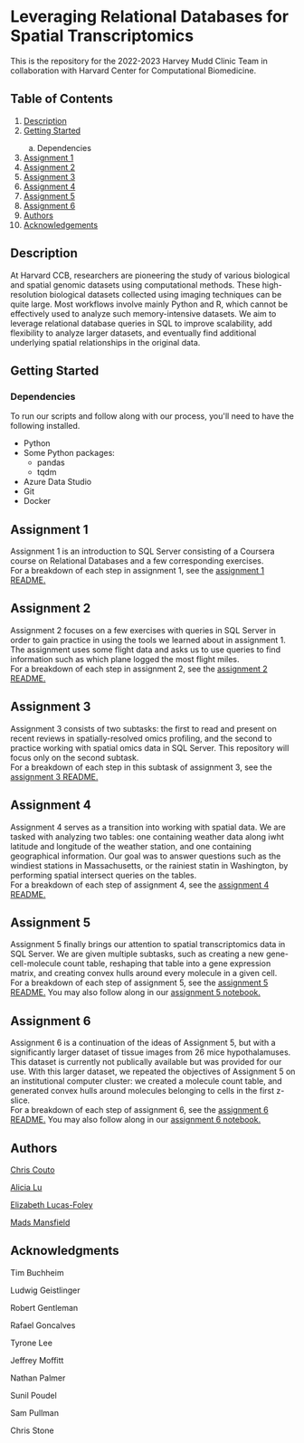 # Leveraging Relational Databases for Spatial Transcriptomics

This is the repository for the 2022-2023 Harvey Mudd Clinic Team in collaboration with Harvard Center for Computational Biomedicine.

## Table of Contents
<ol>
<li> <a href="#description">Description</a> </li>
<li> <a href="#starting">Getting Started</a> </li>
	<ol type="a">
	<li>Dependencies</li>
</ol>
<li> <a href="#assignment1">Assignment 1</a> </li>
<li> <a href="#assignment2">Assignment 2</a> </li>
<li> <a href="#assignment3">Assignment 3</a> </li>
<li> <a href="#assignment4">Assignment 4</a> </li>
<li> <a href="#assignment5">Assignment 5</a> </li>
<li> <a href="#assignment6">Assignment 6</a> </li>
<li> <a href="#authors">Authors</a> </li>
<li> <a href="#acknowledgements">Acknowledgements</a> </li>
</ol>

## Description <a name="description"></a>

At Harvard CCB, researchers are pioneering the study of various biological and spatial genomic datasets using computational methods. These high-resolution biological datasets collected using imaging techniques can be quite large. Most workflows involve mainly Python and R, which cannot be effectively used to analyze such memory-intensive datasets. We aim to leverage relational database queries in SQL to improve scalability, add flexibility to analyze larger datasets, and eventually find additional underlying spatial relationships in the original data. 

## Getting Started <a name="starting"></a>

### Dependencies

To run our scripts and follow along with our process, you'll need to have the following installed.

* Python
* Some Python packages:
  * pandas
  * tqdm
* Azure Data Studio
* Git
* Docker

## Assignment 1 <a name="assignment1"></a>

Assignment 1 is an introduction to SQL Server consisting of a Coursera course on Relational Databases and a few corresponding exercises. \
For a breakdown of each step in assignment 1, see the [assignment 1 README.](assignment_1/README.md)

## Assignment 2 <a name="assignment2"></a>

Assignment 2 focuses on a few exercises with queries in SQL Server in order to gain practice in using the tools we learned about in assignment 1. The assignment uses some flight data and asks us to use queries to find information such as which plane logged the most flight miles. \
For a breakdown of each step in assignment 2, see the [assignment 2 README.](assignment_2/README.md)

## Assignment 3 <a name="assignment3"></a>

Assignment 3 consists of two subtasks: the first to read and present on recent reviews in spatially-resolved omics profiling, and the second to practice working with spatial omics data in SQL Server. This repository will focus only on the second subtask. \
For a breakdown of each step in this subtask of assignment 3, see the [assignment 3 README.](assignment_3/README.md)

## Assignment 4 <a name="assignment4"></a>

Assignment 4 serves as a transition into working with spatial data. We are tasked with analyzing two tables: one containing weather data along iwht latitude and longitude of the weather station, and one containing geographical information. Our goal was to answer questions such as the windiest stations in Massachusetts, or the rainiest statin in Washington, by performing spatial intersect queries on the tables. \
For a breakdown of each step of assignment 4, see the [assignment 4 README.](assignment_4/README.md)

## Assignment 5 <a name="assignment5"></a>

Assignment 5 finally brings our attention to spatial transcriptomics data in SQL Server. We are given multiple subtasks, such as creating a new gene-cell-molecule count table, reshaping that table into a gene expression matrix, and creating convex hulls around every molecule in a given cell. \
For a breakdown of each step of assignment 5, see the [assignment 5 README.](assignment_5/README.md)
You may also follow along in our [assignment 5 notebook.](Notebooks/Assignment5NotebookSummarized.ipynb)

## Assignment 6 <a name="assignment6"></a>

Assignment 6 is a continuation of the ideas of Assignment 5, but with a significantly larger dataset of tissue images from 26 mice hypothalamuses. This dataset is currently not publically available but was provided for our use. With this larger dataset, we repeated the objectives of Assignment 5 on an institutional computer cluster: we created a molecule count table, and generated convex hulls around molecules belonging to cells in the first z-slice.  \
For a breakdown of each step of assignment 6, see the [assignment 6 README.](assignment_6/README.md)
You may also follow along in our [assignment 6 notebook.](Notebooks/Assignment6Notebook.ipynb)

## Authors <a name="authors"></a>

[Chris Couto](https://github.com/cgcouto)

[Alicia Lu](https://github.com/kunyanglu)

[Elizabeth Lucas-Foley](https://github.com/elucasfoley)

[Mads Mansfield](https://github.com/Paruhdoks)


## Acknowledgments <a name="acknowledgements"></a>

Tim Buchheim

Ludwig Geistlinger

Robert Gentleman

Rafael Goncalves

Tyrone Lee

Jeffrey Moffitt

Nathan Palmer

Sunil Poudel

Sam Pullman

Chris Stone
